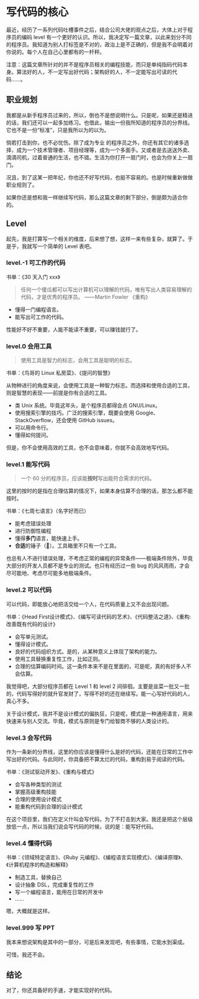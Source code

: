 # 写代码的核心

最近，经历了一系列代码吐槽事件之后，结合公司大佬的观点之后，大体上对于程序员的编码 level 有一个更好的认识。所以，我决定写一篇文章，以此来划分不同的程序员。我知道为别人打标签是不对的，政治上是不正确的，但是我不会明着对你说的。每个人在自己心里都有的一杆秤。

注意：这篇文章所针对的并不是程序员相关的编程技能，而只是单纯指码代码本身。算法好的人，不一定写出好代码；架构好的人，不一定能写出可读的代码……。

## 职业规划

我都是从新手程序员过来的，所以，倒也不是想说明什么。只是呢，如果还是精进的话，我们还可以一起多加练习。也借此，输出一份我所知道的程序员的分界线。它也不是一份“标准”，只是我所以为的以为。

倘若打击到你，也不必忧伤。除了成为专业 的程序员之外，你还有其它的诸多选择，成为一个技术管理者、项目经理等，成为一个多面手。又或者是去送送外卖、滴滴司机，过着普通的生活，也不错。生活为你打开一扇门时，也会为你关上一扇门。

况且，到了这某一把年纪，你也还不好写代码，也挺不容易的。也是时候重新做做职业规则了。

如果你还是想和我一样继续写代码，那么这篇文章的剩下部分，倒是颇为适合你的。

## Level

起先，我是打算写一个相关的维度，后来想了想，这样一来有些复杂，就算了。于是乎，我就写一个简单的 Level 表吧。

### level.-1 可工作的代码

书单：《30 天入门 xxx》

> 任何一个傻瓜都可以写出计算机可以理解的代码，唯有写出人类容易理解的代码，才是优秀的程序员。 ——Martin Fowler 《重构》

 - 懂得一门编程语言。
 - 能写出可工作的代码。

性能好不好不重要，人能不能读不重要，可以赚钱就行了。

### level.0 会用工具

> 使用工具是智力的标志，会用工具是聪明的标志。

书单：《鸟哥的 Linux 私房菜》、《提问的智慧》

从物种进行的角度来说，会使用工具是一种智力标志。而选择和使用合适的工具，则是智慧的表现——前提是你有合适的工具。

 - 类 Unix 系统。毕竟这年头，是个程序员都得会点 GNU/Linux。
 - 使用搜索引擎的技巧。广泛的搜索引擎，既要会使用 Google、StackOverflow，还会使用 GitHub issues。
 - 可以用命令行。
 - 懂得如何提问。

但是，你不会使用高效的工具，也不会意味着，你就不会高效地写代码。

### level.1 能写代码

> 一个 60 分的程序员，应该能**按时**写出能符合需求的代码。

这里的按时的是指在合理估算的情况下，如果本身估算不合理的话，那怎么都不能按时。

书单：《七周七语言》（名字好而已）

 - 能考虑错误处理
 - 进行防御性编程
 - 懂得**多门**语言，能快速上手。
 - **合适**的锤子（🔨）。工具箱里不只有一个工具。

也总有人不进行错误处理，不考虑正常的编程的异常条件——极端条件除外，毕竟大部分的开发人员都不是专业的测试。也只有经历过一些 bug 的风风雨雨，才会尽可能地、考虑尽可能多地极端条件。

### level.2 可以代码

可以代码，即能放心地把活交给一个人，在代码质量上又不会出现问题。

书单：《Head First设计模式》、《编写可读代码的艺术》、《代码整洁之道》、《重构: 改善既有代码的设计》

 - 会写单元测试。
 - 懂得设计模式。
 - 良好的代码组织方式。是的，从某种意义上体现了架构的能力。
 - 使用工具替换重复性工作，比如正则。
 - 合理的估算编码时间。这一条件本来不是在里面的，可是呢，真的有好多人不会估算。

我觉得吧，大部分程序员都在 Level 1 和 level 2 间徘徊。主要是韭菜一批又一批的，代码写得好的就升官发财了，写得不好的还在继续写。能一心写好代码的人，真心不多。

关于设计模式，我并不是设计模式的偏执狂，只是呢，模式是一种通用语言，用来快速来与别人交流。毕竟，模式与原则是专门给智商不够的人类设计的。

### level.3 会写代码

作为一条新的分界线，这里的你应该是懂得什么是好的代码，还能在日常的工作中写出好的代码。与此同时，你具备把不算太烂的代码，重构到易于阅读的代码。

书单：《测试驱动开发》、《重构与模式》

 - 会写各种类型的测试
 - 掌握高级重构技能
 - 合理的使用设计模式
 - 能重构代码到合理的设计模式

在这个项目里，我们在定义什叫会写代码，为了不打击到大家。我还是把这个层级放低一点，所以当我们说会写代码的时候，说的是：能写好代码。

### level.4 懂得代码

书单：《领域特定语言》、《Ruby 元编程》、《编程语言实现模式》、《编译原理》、《计算机程序的构造和解释》

 - 制造工具，替换自己
 - 设计抽象 DSL，完成重复性的工作
 - 写一个编程语言，能用在日常的开发中
 - …… 

嗯，大概就是这样。

### level.999 写 PPT

我本来想说架构是其中的一部分，可是后来发现吧，有些事情，它能水到渠成。

可惜，我还不会。

## 结论

对了，你还具备好的手速，才能实现好的代码。
